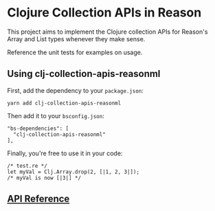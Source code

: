 # Clojure Collection APIs in Reason

This project aims to implement the Clojure collection APIs for Reason's Array and List types whenever they make sense.

Reference the unit tests for examples on usage.


## Using clj-collection-apis-reasonml

First, add the dependency to your `package.json`:
```
yarn add clj-collection-apis-reasonml
```

Then add it to your `bsconfig.json`:
```
"bs-dependencies": [
  "clj-collection-apis-reasonml"
],
```

Finally, you're free to use it in your code:

```
/* test.re */
let myVal = Clj.Array.drop(2, [|1, 2, 3|]);
/* myVal is now [|3|] */
```

## [API Reference](https://github.com/jasonrose/clj-collection-apis-reasonml/blob/master/API.md)
